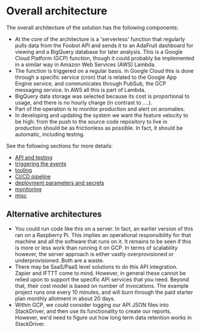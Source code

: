<!---
your comment goes here
alternate approaches (building a server, etc).
do structured logging to Stackdriver

risk based approach.
what is the development workflow (edit -> local test -> GCF test-> prod)

next level: generate the project and its contents, including the logging.
-->

# Overall architecture
The overall architecture of the solution has the following components:
- At the core of the architecture is a 'serverless' function that regularly pulls data from the
Foobot API and sends it to an AdaFruit dashboard for viewing and a BigQuery database
for later analysis. This is a Google Cloud Platform (GCP) function, though it could probably
be implemented in a similar way in Amazon Web Services (AWS) Lambda.
- The function is triggered on a regular basis. In Google Cloud this is done
through a specific service (cron) that is related to the Google App Engine service,
and communicates through PubSub, the GCP messaging service.
In AWS all this is part of Lambda.
- BigQuery data storage was selected because its cost is proportional to usage, and there is
no hourly charge (in contrast to ....).
- Part of the operation is to monitor production and alert on anomalies.
- In developing and updating the system we want the feature velocity to be high:
from the push to the source code repository to live in production should be as frictionless
as possible. In fact, it should be automatic, including testing.

See the following sections for more details:
* [API and testing](txt/apiandtesting.md)
* [triggering the events](txt/cron.md)
* [tooling](txt/tooling.md)
* [CI/CD pipeline](txt/cicd.md)
* [deployment parameters and secrets](deploymentparams.md)
* [monitoring](txt/monitoring.md)
* [misc](misc.md)

## Alternative architectures
* You could run code like this on a server. In fact, an earlier version of this ran on a Raspberry Pi.
This implies an
operational responsibility for that machine and all the software that runs
on it. It remains to be seen if this is more or less work than running it on GCP.
In terms of scalability however, the server approach is either vastly
overprovisioned or underprovisioned. Both are a waste.
* There may be SaaS/PaaS level solutions to do this API integration.
Zapier and IFTTT come to mind. However, in general these cannot be relied upon
to support the specific API services that you need.
Beyond that, their cost model is based on number of invocations.
The example project runs one every 10 minutes, and will burn through the paid
starter plan monthly allotment in about 20 days.  
* Within GCP, we could consider logging our API JSON files into StackDriver, and then use its functionality to create our reports.
However, we'd need to
figure out how long term data retention works in StackDriver.
